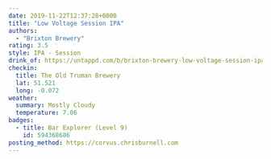 ```yaml
---
date: 2019-11-22T12:37:28+0000
title: "Low Voltage Session IPA"
authors:
  - "Brixton Brewery"
rating: 3.5
style: IPA - Session
drink_of: https://untappd.com/b/brixton-brewery-low-voltage-session-ipa/1480512
checkin:
  title: The Old Truman Brewery
  lat: 51.521
  long: -0.072
weather:
  summary: Mostly Cloudy
  temperature: 7.06
badges:
  - title: Bar Explorer (Level 9)
    id: 594368686
posting_method: https://corvus.chrisburnell.com
---
```

